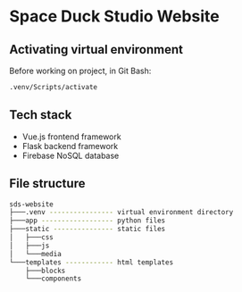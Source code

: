 # Space Duck Studio Website

## Activating virtual environment
Before working on project, in Git Bash:
```bash
.venv/Scripts/activate
```

## Tech stack
- Vue.js frontend framework
- Flask backend framework
- Firebase NoSQL database

## File structure
```bash
sds-website
├───.venv ---------------- virtual environment directory
├───app ------------------ python files
├───static --------------- static files
│   ├───css
│   ├───js
│   └───media
└───templates ------------ html templates
    ├───blocks
    └───components
```